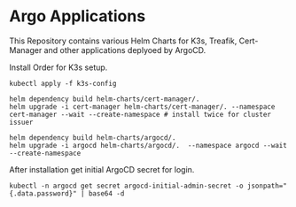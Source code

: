 # Argo Applications
This Repository contains various Helm Charts for K3s, Treafik, Cert-Manager and other applications deplyoed by ArgoCD.

Install Order for K3s setup.

```
kubectl apply -f k3s-config

helm dependency build helm-charts/cert-manager/.
helm upgrade -i cert-manager helm-charts/cert-manager/. --namespace cert-manager --wait --create-namespace # install twice for cluster issuer

helm dependency build helm-charts/argocd/.
helm upgrade -i argocd helm-charts/argocd/.  --namespace argocd --wait --create-namespace
```

After installation get initial ArgoCD secret for login.
```
kubectl -n argocd get secret argocd-initial-admin-secret -o jsonpath="{.data.password}" | base64 -d
```